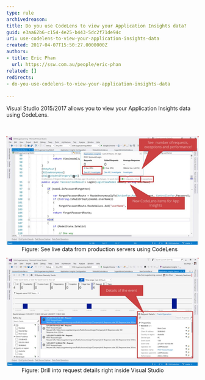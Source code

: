 ```yaml
---
type: rule
archivedreason: 
title: Do you use CodeLens to view your Application Insights data?
guid: e3aa62b6-c154-4e25-b443-5dc2f71de94c
uri: use-codelens-to-view-your-application-insights-data
created: 2017-04-07T15:50:27.0000000Z
authors:
- title: Eric Phan
  url: https://ssw.com.au/people/eric-phan
related: []
redirects:
- do-you-use-codelens-to-view-your-application-insights-data

---
```



Visual Studio 2015/2017 allows you to view your Application Insights data using CodeLens.<br>
<br><excerpt class='endintro'></excerpt><br>
<dl class="image"><dt><img src="use-codelens-1.jpg" alt="use-codelens-1.jpg" style="width:800px;" /><br></dt><dd>​​Figure: See live data from production servers using CodeLens</dd></dl><dl class="image"><dt><img src="use-codelens-2.jpg" alt="use-codelens-2.jpg" style="width:800px;" />​<br></dt><dd>Figure: Drill into request details right inside Visual Studio</dd></dl>



